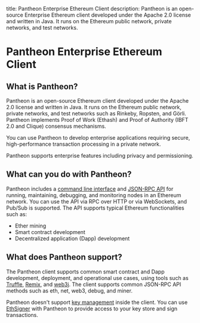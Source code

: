 title: Pantheon Enterprise Ethereum Client
description: Pantheon is an open-source Enterprise Ethereum client developed under the Apache 2.0 license and written in Java. It runs on the Ethereum public network, private networks, and test networks.
<!--- END of page meta data -->

# Pantheon Enterprise Ethereum Client

## What is Pantheon?

Pantheon is an open-source Ethereum client developed under the Apache 2.0 license and written in Java. 
It runs on the Ethereum public network, private networks, and test networks such as Rinkeby, Ropsten,
and Görli. Pantheon implements Proof of Work (Ethash) and Proof of Authority (IBFT 2.0 and Clique) consensus
mechanisms. 

You can use Pantheon to develop enterprise applications requiring secure, high-performance transaction 
processing in a private network. 

Pantheon supports enterprise features including privacy and permissioning. 

## What can you do with Pantheon?

Pantheon includes a [command line interface](Reference/Pantheon-CLI/Pantheon-CLI-Syntax.md) and [JSON-RPC API](HowTo/Use/Pantheon-APIs/Pantheon-API.md)
for running, maintaining, debugging, and monitoring nodes in an Ethereum network. You can use the API via RPC
over HTTP or via WebSockets, and Pub/Sub is supported. The API supports typical Ethereum functionalities such as:

* Ether mining
* Smart contract development
* Decentralized application (Dapp) development

## What does Pantheon support?

The Pantheon client supports common smart contract and Dapp development, deployment, and operational use cases, using tools such as [Truffle](http://truffleframework.com/), [Remix](https://github.com/ethereum/remix), and [web3j](https://web3j.io/). The client supports common JSON-RPC API methods such as eth, net, web3, debug, and miner.

Pantheon doesn't support [key management](HowTo/Send-Transactions/Account-Management.md) inside the client. You can use 
[EthSigner](http://docs.ethsigner.pegasys.tech/en/latest/) with Pantheon to provide access to your key store
and sign transactions.  
